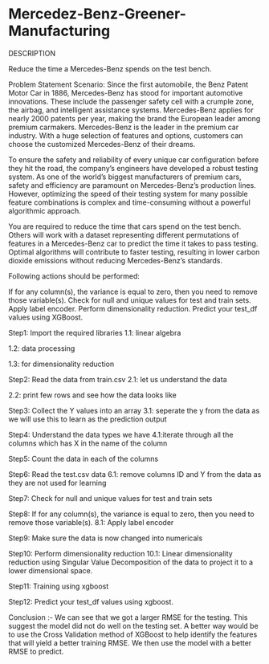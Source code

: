 # Mercedez-Benz-Greener-Manufacturing

DESCRIPTION

Reduce the time a Mercedes-Benz spends on the test bench.

Problem Statement Scenario:
Since the first automobile, the Benz Patent Motor Car in 1886, Mercedes-Benz has stood for important automotive innovations. These include the passenger safety cell with a crumple zone, the airbag, and intelligent assistance systems. Mercedes-Benz applies for nearly 2000 patents per year, making the brand the European leader among premium carmakers. Mercedes-Benz is the leader in the premium car industry. With a huge selection of features and options, customers can choose the customized Mercedes-Benz of their dreams.

To ensure the safety and reliability of every unique car configuration before they hit the road, the company’s engineers have developed a robust testing system. As one of the world’s biggest manufacturers of premium cars, safety and efficiency are paramount on Mercedes-Benz’s production lines. However, optimizing the speed of their testing system for many possible feature combinations is complex and time-consuming without a powerful algorithmic approach.

You are required to reduce the time that cars spend on the test bench. Others will work with a dataset representing different permutations of features in a Mercedes-Benz car to predict the time it takes to pass testing. Optimal algorithms will contribute to faster testing, resulting in lower carbon dioxide emissions without reducing Mercedes-Benz’s standards.

Following actions should be performed:

If for any column(s), the variance is equal to zero, then you need to remove those variable(s).
Check for null and unique values for test and train sets.
Apply label encoder.
Perform dimensionality reduction.
Predict your test_df values using XGBoost.

Step1: Import the required libraries
1.1: linear algebra

1.2: data processing

1.3: for dimensionality reduction

Step2: Read the data from train.csv
2.1: let us understand the data

2.2: print few rows and see how the data looks like

Step3: Collect the Y values into an array
3.1: seperate the y from the data as we will use this to learn as the prediction output

Step4: Understand the data types we have
4.1:iterate through all the columns which has X in the name of the column

Step5: Count the data in each of the columns

Step6: Read the test.csv data
6.1: remove columns ID and Y from the data as they are not used for learning

Step7: Check for null and unique values for test and train sets

Step8: If for any column(s), the variance is equal to zero, then you need to remove those variable(s).
8.1: Apply label encoder

Step9: Make sure the data is now changed into numericals

Step10: Perform dimensionality reduction
10.1: Linear dimensionality reduction using Singular Value Decomposition of the data to project it to a lower dimensional space.

Step11: Training using xgboost

Step12: Predict your test_df values using xgboost.

Conclusion :-
We can see that we got a larger RMSE for the testing. This suggest the model did
not do well on the testing set. A better way would be to use the Cross Validation method of 
XGBoost to help identify the features that will yield a better training RMSE. We then use the
model with a better RMSE to predict.
